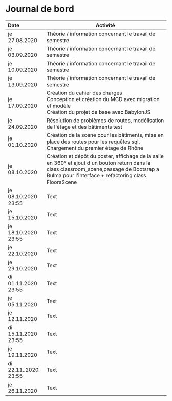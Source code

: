 # Journal de bord
| Date          | Activité |
| :------------ | -------- |
| je 27.08.2020 | Théorie / information concernant le travail de semestre |
| je 03.09.2020 | Théorie / information concernant le travail de semestre |
| je 10.09.2020 | Théorie / information concernant le travail de semestre |
| je 13.09.2020 | Théorie / information concernant le travail de semestre |
| je 17.09.2020 | Création du cahier des charges<br />Conception et création du MCD avec migration et modèle<br />Création du projet de base avec BabylonJS |
| je 24.09.2020 | Résolution de problèmes de routes, modélisation de l'étage et des bâtiments test |
| je 01.10.2020 | Création de la scene pour les bâtiments, mise en place des routes pour les requêtes sql, Chargement du premier étage de Rhône     |
| je 08.10.2020 | Création et dépôt du poster, affichage de la salle en 360° et ajout d'un bouton return dans la class classroom_scene,passage de Bootsrap a Bulma pour l'interface + refactoring class FloorsScene  |
| je 08.10.2020 23:55 | Text     |
| je 15.10.2020 | Text     |
| je 18.10.2020 23:55 | Text     |
| je 22.10.2020 | Text     |
| je 29.10.2020 | Text     |
| di 01.11.2020 23:55 | Text     |
| je 05.11.2020 | Text     |
| je 12.11.2020 | Text     |
| di 15.11.2020 23:55 | Text     |
| je 19.11.2020 | Text     |
| di 22.11..2020 23:55 | Text     |
| je 26.11.2020 | Text     |
